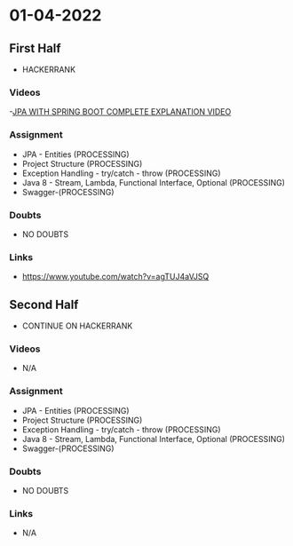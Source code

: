 # 01-04-2022

## First Half

-  HACKERRANK 

### Videos

-[JPA WITH SPRING BOOT COMPLETE EXPLANATION VIDEO](https://www.youtube.com/watch?v=agTUJ4aVJSQ)


### Assignment

- JPA - Entities (PROCESSING)
- Project Structure (PROCESSING)
- Exception Handling - try/catch - throw (PROCESSING)
- Java 8 - Stream, Lambda, Functional Interface, Optional (PROCESSING)
- Swagger-(PROCESSING)

### Doubts

- NO DOUBTS

### Links

- https://www.youtube.com/watch?v=agTUJ4aVJSQ

## Second Half

- CONTINUE ON HACKERRANK

### Videos

- N/A

### Assignment 

- JPA - Entities (PROCESSING)
- Project Structure (PROCESSING)
- Exception Handling - try/catch - throw (PROCESSING)
- Java 8 - Stream, Lambda, Functional Interface, Optional (PROCESSING)
- Swagger-(PROCESSING)

### Doubts

- NO DOUBTS

### Links

- N/A 